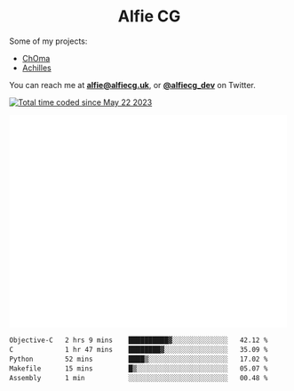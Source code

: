 <h1 align="center">Alfie CG</h1>

Some of my projects:
* [ChOma](https://github.com/opa334/ChOma)
* [Achilles](https://github.com/alfiecg24/Achilles)

You can reach me at **alfie@alfiecg.uk**, or **[@alfiecg_dev](https://twitter.com/alfiecg_dev)** on Twitter.

<a href="https://wakatime.com/@61592169-b9cf-4af8-b6fa-8ac7d4369b01"><img src="https://wakatime.com/badge/user/61592169-b9cf-4af8-b6fa-8ac7d4369b01.svg" alt="Total time coded since May 22 2023" /></a>


<img align="center" src="/github-metrics.svg" alt="Metrics" width="500">

 <!--[![GitHub Streak](https://streak-stats.demolab.com/?user=alfiecg24)](https://git.io/streak-stats)-->

<!--START_SECTION:waka-->

```txt
Objective-C   2 hrs 9 mins    ██████████▓░░░░░░░░░░░░░░   42.12 %
C             1 hr 47 mins    ████████▓░░░░░░░░░░░░░░░░   35.09 %
Python        52 mins         ████▒░░░░░░░░░░░░░░░░░░░░   17.02 %
Makefile      15 mins         █▒░░░░░░░░░░░░░░░░░░░░░░░   05.07 %
Assembly      1 min           ░░░░░░░░░░░░░░░░░░░░░░░░░   00.48 %
```

<!--END_SECTION:waka-->
